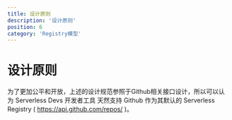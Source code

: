 ```yaml
---
title: 设计原则
description: '设计原则'
position: 6
category: 'Registry模型'
---
```


# 设计原则

为了更加公平和开放，上述的设计规范参照于Github相关接口设计，所以可以认为 Serverless Devs 开发者工具 天然支持 Github 作为其默认的 Serverless Registry ( https://api.github.com/repos/ )。
